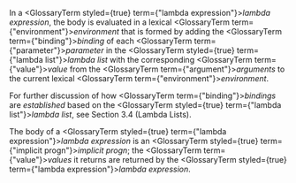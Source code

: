  



In a <GlossaryTerm styled={true} term={"lambda expression"}><i>lambda expression</i></GlossaryTerm>, the body is evaluated in a lexical <GlossaryTerm  term={"environment"}><i>environment</i></GlossaryTerm> that is formed by adding the <GlossaryTerm  term={"binding"}><i>binding</i></GlossaryTerm> of each <GlossaryTerm  term={"parameter"}><i>parameter</i></GlossaryTerm> in the <GlossaryTerm styled={true} term={"lambda list"}><i>lambda list</i></GlossaryTerm> with the corresponding <GlossaryTerm  term={"value"}><i>value</i></GlossaryTerm> from the <GlossaryTerm  term={"argument"}><i>arguments</i></GlossaryTerm> to the current lexical <GlossaryTerm  term={"environment"}><i>environment</i></GlossaryTerm>. 



For further discussion of how <GlossaryTerm  term={"binding"}><i>bindings</i></GlossaryTerm> are *established* based on the <GlossaryTerm styled={true} term={"lambda list"}><i>lambda list</i></GlossaryTerm>, see Section 3.4 (Lambda Lists). 



The body of a <GlossaryTerm styled={true} term={"lambda expression"}><i>lambda expression</i></GlossaryTerm> is an <GlossaryTerm styled={true} term={"implicit progn"}><i>implicit progn</i></GlossaryTerm>; the <GlossaryTerm  term={"value"}><i>values</i></GlossaryTerm> it returns are returned by the <GlossaryTerm styled={true} term={"lambda expression"}><i>lambda expression</i></GlossaryTerm>. 



